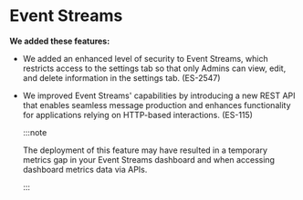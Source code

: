 # Event Streams

<head>
  <meta name="guidename" content="Release Notes"/>
  <meta name="context" content="GUID-6d83c87a-9cc2-4d31-8634-8966762f029e"/>
</head>

**We added these features:**

- We added an enhanced level of security to Event Streams, which restricts access to the settings tab so that only Admins can view, edit, and delete information in the settings tab. (ES-2547)

- We improved Event Streams' capabilities by introducing a new REST API that enables seamless message production and enhances functionality for applications relying on HTTP-based interactions. (ES-115)

  :::note

  The deployment of this feature may have resulted in a temporary metrics gap in your Event Streams dashboard and when accessing dashboard metrics data via APIs.

  :::
